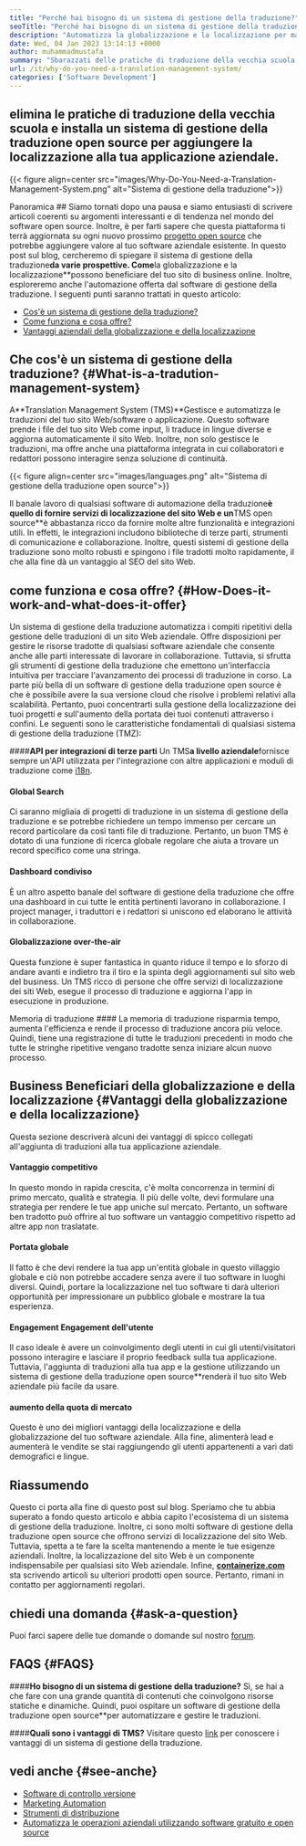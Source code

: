 ```yaml
---
title: "Perché hai bisogno di un sistema di gestione della traduzione?" 
seoTitle: "Perché hai bisogno di un sistema di gestione della traduzione?" 
description: "Automatizza la globalizzazione e la localizzazione per massimizzare la portata dei tuoi prodotti. Esploriamo come il tuo software sfrutta un sistema di gestione della traduzione." 
date: Wed, 04 Jan 2023 13:14:13 +0000
author: muhammadmustafa
summary: "Sbarazzati delle pratiche di traduzione della vecchia scuola e installa un sistema di gestione della traduzione open source per aggiungere la localizzazione alla tua applicazione aziendale." 
url: /it/why-do-you-need-a-translation-management-system/
categories: ['Software Development']
---
```


## elimina le pratiche di traduzione della vecchia scuola e installa un sistema di gestione della traduzione open source per aggiungere la localizzazione alla tua applicazione aziendale.

{{< figure align=center src="images/Why-Do-You-Need-a-Translation-Management-System.png" alt="Sistema di gestione della traduzione">}}


Panoramica ##
Siamo tornati dopo una pausa e siamo entusiasti di scrivere articoli coerenti su argomenti interessanti e di tendenza nel mondo del software open source. Inoltre, è per farti sapere che questa piattaforma ti terrà aggiornata su ogni nuovo prossimo [progetto open source][1] che potrebbe aggiungere valore al tuo software aziendale esistente.
In questo post sul blog, cercheremo di spiegare il sistema di gestione della traduzione**da varie prospettive. Come**la globalizzazione e la localizzazione**possono beneficiare del tuo sito di business online. Inoltre, esploreremo anche l'automazione offerta dal software di gestione della traduzione.
I seguenti punti saranno trattati in questo articolo:
  * [Cos'è un sistema di gestione della traduzione?][2]
  * [Come funziona e cosa offre? ][3]
  * [Vantaggi aziendali della globalizzazione e della localizzazione][4]

## Che cos'è un sistema di gestione della traduzione?   {#What-is-a-tradution-management-system}
A**Translation Management System (TMS)**Gestisce e automatizza le traduzioni del tuo sito Web/software o applicazione. Questo software prende i file del tuo sito Web come input, li traduce in lingue diverse e aggiorna automaticamente il sito Web. Inoltre, non solo gestisce le traduzioni, ma offre anche una piattaforma integrata in cui collaboratori e redattori possono interagire senza soluzione di continuità.

{{< figure align=center src="images/languages.png" alt="Sistema di gestione della traduzione open source">}}

Il banale lavoro di qualsiasi software di automazione della traduzione**è quello di fornire servizi di localizzazione del sito Web e un**TMS open source**è abbastanza ricco da fornire molte altre funzionalità e integrazioni utili. In effetti, le integrazioni includono biblioteche di terze parti, strumenti di comunicazione e collaborazione. Inoltre, questi sistemi di gestione della traduzione sono molto robusti e spingono i file tradotti molto rapidamente, il che alla fine dà un vantaggio al SEO del sito Web.

## come funziona e cosa offre?   {#How-Does-it-work-and-what-does-it-offer}
Un sistema di gestione della traduzione automatizza i compiti ripetitivi della gestione delle traduzioni di un sito Web aziendale. Offre disposizioni per gestire le risorse tradotte di qualsiasi software aziendale che consente anche alle parti interessate di lavorare in collaborazione. Tuttavia, si sfrutta gli strumenti di gestione della traduzione che emettono un'interfaccia intuitiva per tracciare l'avanzamento dei processi di traduzione in corso.
La parte più bella di un software di gestione della traduzione open source è che è possibile avere la sua versione cloud che risolve i problemi relativi alla scalabilità. Pertanto, puoi concentrarti sulla gestione della localizzazione dei tuoi progetti e sull'aumento della portata dei tuoi contenuti attraverso i confini.
Le seguenti sono le caratteristiche fondamentali di qualsiasi sistema di gestione della traduzione (TMZ):

####**API per integrazioni di terze parti**
Un TMS**a livello aziendale**fornisce sempre un'API utilizzata per l'integrazione con altre applicazioni e moduli di traduzione come [i18n][5].

#### Global Search
Ci saranno migliaia di progetti di traduzione in un sistema di gestione della traduzione e se potrebbe richiedere un tempo immenso per cercare un record particolare da così tanti file di traduzione. Pertanto, un buon TMS è dotato di una funzione di ricerca globale regolare che aiuta a trovare un record specifico come una stringa.

#### Dashboard condiviso
È un altro aspetto banale del software di gestione della traduzione che offre una dashboard in cui tutte le entità pertinenti lavorano in collaborazione. I project manager, i traduttori e i redattori si uniscono ed elaborano le attività in collaborazione.

#### Globalizzazione over-the-air
Questa funzione è super fantastica in quanto riduce il tempo e lo sforzo di andare avanti e indietro tra il tiro e la spinta degli aggiornamenti sul sito web del business. Un TMS ricco di persone che offre servizi di localizzazione dei siti Web, esegue il processo di traduzione e aggiorna l'app in esecuzione in produzione.

Memoria di traduzione ####
La memoria di traduzione risparmia tempo, aumenta l'efficienza e rende il processo di traduzione ancora più veloce. Quindi, tiene una registrazione di tutte le traduzioni precedenti in modo che tutte le stringhe ripetitive vengano tradotte senza iniziare alcun nuovo processo.

## Business Beneficiari della globalizzazione e della localizzazione   {#Vantaggi della globalizzazione e della localizzazione}
Questa sezione descriverà alcuni dei vantaggi di spicco collegati all'aggiunta di traduzioni alla tua applicazione aziendale.

#### Vantaggio competitivo
In questo mondo in rapida crescita, c'è molta concorrenza in termini di primo mercato, qualità e strategia. Il più delle volte, devi formulare una strategia per rendere le tue app uniche sul mercato. Pertanto, un software ben tradotto può offrire al tuo software un vantaggio competitivo rispetto ad altre app non traslatate.

#### Portata globale
Il fatto è che devi rendere la tua app un'entità globale in questo villaggio globale e ciò non potrebbe accadere senza avere il tuo software in luoghi diversi. Quindi, portare la localizzazione nel tuo software ti darà ulteriori opportunità per impressionare un pubblico globale e mostrare la tua esperienza.

#### Engagement Engagement dell'utente
Il caso ideale è avere un coinvolgimento degli utenti in cui gli utenti/visitatori possono interagire e lasciare il proprio feedback sulla tua applicazione. Tuttavia, l'aggiunta di traduzioni alla tua app e la gestione utilizzando un sistema di gestione della traduzione open source**renderà il tuo sito Web aziendale più facile da usare.

#### aumento della quota di mercato
Questo è uno dei migliori vantaggi della localizzazione e della globalizzazione del tuo software aziendale. Alla fine, alimenterà lead e aumenterà le vendite se stai raggiungendo gli utenti appartenenti a vari dati demografici e lingue.

## Riassumendo
Questo ci porta alla fine di questo post sul blog. Speriamo che tu abbia superato a fondo questo articolo e abbia capito l'ecosistema di un sistema di gestione della traduzione. Inoltre, ci sono molti software di gestione della traduzione open source che offrono servizi di localizzazione del sito Web. Tuttavia, spetta a te fare la scelta mantenendo a mente le tue esigenze aziendali. Inoltre, la localizzazione del sito Web è un componente indispensabile per qualsiasi sito Web aziendale.
Infine, [**containerize.com**][6] sta scrivendo articoli su ulteriori prodotti open source. Pertanto, rimani in contatto per aggiornamenti regolari.

## chiedi una domanda   {#ask-a-question}
Puoi farci sapere delle tue domande o domande sul nostro [forum][7].

## FAQS   {#FAQS}

####**Ho bisogno di un sistema di gestione della traduzione?**
Sì, se hai a che fare con una grande quantità di contenuti che coinvolgono risorse statiche e dinamiche. Quindi, puoi ospitare un software di gestione della traduzione open source**per automatizzare e gestire le traduzioni.

####**Quali sono i vantaggi di TMS?**
Visitare questo [link][4] per conoscere i vantaggi di un sistema di gestione della traduzione.

## vedi anche   {#see-anche}
  * [Software di controllo versione][8]
  * [Marketing Automation][9]
  * [Strumenti di distribuzione][10]
  * [Automatizza le operazioni aziendali utilizzando software gratuito e open source][11]

  
[1]: https://products.containerize.com/
[2]: #What-is-a-translation-management-system
[3]: #How-does-it-work-and-what-does-it-offer
[4]: #Benefits-of-globalization-and-localization
[5]: https://www.npmjs.com/package/i18n
[6]: https://www.containerize.com/
[7]: https://forum.containerize.com/
[8]: https://blog.containerize.com/category/version-control-software/
[9]: https://blog.containerize.com/category/marketing-automation/
[10]: https://blog.containerize.com/category/deployment-tools/
[11]: https://blog.containerize.com/blogging/automate-business-operations-using-open-source-software/
